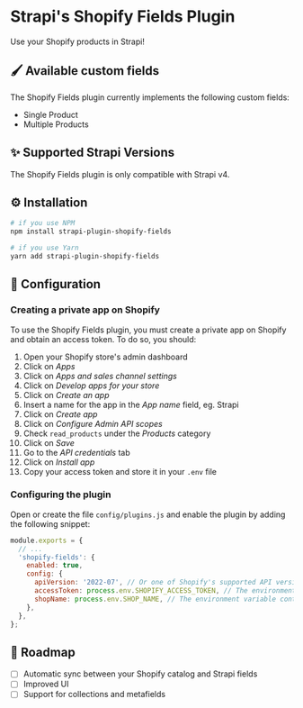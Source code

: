 # Strapi's Shopify Fields Plugin

Use your Shopify products in Strapi!

## 🖌️ Available custom fields

The Shopify Fields plugin currently implements the following custom fields:

- Single Product
- Multiple Products

## ✨ Supported Strapi Versions

The Shopify Fields plugin is only compatible with Strapi v4.

## ⚙️ Installation

```bash
# if you use NPM
npm install strapi-plugin-shopify-fields

# if you use Yarn
yarn add strapi-plugin-shopify-fields
```

## 🔧 Configuration

### Creating a private app on Shopify

To use the Shopify Fields plugin, you must create a private app on Shopify and obtain an access token.
To do so, you should:

1. Open your Shopify store's admin dashboard
2. Click on _Apps_
3. Click on _Apps and sales channel settings_
4. Click on _Develop apps for your store_
5. Click on _Create an app_
6. Insert a name for the app in the _App name_ field, eg. Strapi
7. Click on _Create app_
8. Click on _Configure Admin API scopes_
9. Check `read_products` under the _Products_ category
10. Click on _Save_
11. Go to the _API credentials_ tab
12. Click on _Install app_
13. Copy your access token and store it in your `.env` file

### Configuring the plugin

Open or create the file `config/plugins.js` and enable the plugin by adding the following snippet:

```js
module.exports = {
  // ...
  'shopify-fields': {
    enabled: true,
    config: {
      apiVersion: '2022-07', // Or one of Shopify's supported API versions
      accessToken: process.env.SHOPIFY_ACCESS_TOKEN, // The environment variable containing your private app's access token
      shopName: process.env.SHOP_NAME, // The environment variable containing your myshopify.com domain
    },
  },
};
```

## 🚀 Roadmap

- [ ] Automatic sync between your Shopify catalog and Strapi fields
- [ ] Improved UI
- [ ] Support for collections and metafields
